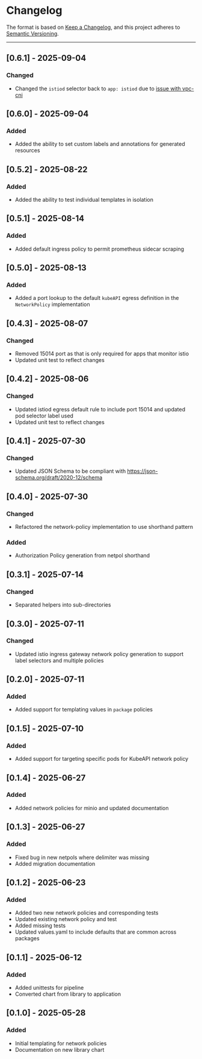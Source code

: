 # Changelog

The format is based on [Keep a Changelog](https://keepachangelog.com/en/1.0.0/), and this project adheres to [Semantic Versioning](https://semver.org/spec/v2.0.0.html).

---
## [0.6.1] - 2025-09-04

### Changed

- Changed the `istiod` selector back to `app: istiod` due to [issue with vpc-cni](https://github.com/aws/aws-network-policy-agent/issues/460)

## [0.6.0] - 2025-09-04

### Added

- Added the ability to set custom labels and annotations for generated resources

## [0.5.2] - 2025-08-22

### Added

- Added the ability to test individual templates in isolation

## [0.5.1] - 2025-08-14

### Added

- Added default ingress policy to permit prometheus sidecar scraping

## [0.5.0] - 2025-08-13

### Added

- Added a port lookup to the default `kubeAPI` egress definition in the `NetworkPolicy` implementation

## [0.4.3] - 2025-08-07

### Changed

- Removed 15014 port as that is only required for apps that monitor istio
- Updated unit test to reflect changes

## [0.4.2] - 2025-08-06

### Changed

- Updated istiod egress default rule to include port 15014 and updated pod selector label used
- Updated unit test to reflect changes

## [0.4.1] - 2025-07-30

### Changed

- Updated JSON Schema to be compliant with https://json-schema.org/draft/2020-12/schema

## [0.4.0] - 2025-07-30

### Changed

- Refactored the network-policy implementation to use shorthand pattern

### Added

- Authorization Policy generation from netpol shorthand

## [0.3.1] - 2025-07-14

### Changed

- Separated helpers into sub-directories

## [0.3.0] - 2025-07-11

### Changed

- Updated istio ingress gateway network policy generation to support label selectors and multiple policies

## [0.2.0] - 2025-07-11

### Added

- Added support for templating values in `package` policies

## [0.1.5] - 2025-07-10

### Added

- Added support for targeting specific pods for KubeAPI network policy

## [0.1.4] - 2025-06-27

### Added

- Added network policies for minio and updated documentation

## [0.1.3] - 2025-06-27

### Added

- Fixed bug in new netpols where delimiter was missing
- Added migration documentation

## [0.1.2] - 2025-06-23

### Added

- Added two new network policies and corresponding tests
- Updated existing network policy and test
- Added missing tests
- Updated values.yaml to include defaults that are common across packages

## [0.1.1] - 2025-06-12

### Added

- Added unittests for pipeline
- Converted chart from library to application

## [0.1.0] - 2025-05-28

### Added

- Initial templating for network policies
- Documentation on new library chart
